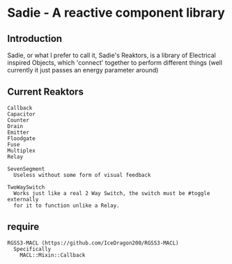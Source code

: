 Sadie - A reactive component library
====================================
## Introduction
Sadie, or what I prefer to call it, Sadie's Reaktors, is a library of
Electrical inspired Objects, which 'connect' together to perform different
things (well currently it just passes an energy parameter around)

## Current Reaktors
```
Callback
Capacitor
Counter
Drain
Emitter
Floodgate
Fuse
Multiplex
Relay

SevenSegment
  Useless without some form of visual feedback

TwoWaySwitch
  Works just like a real 2 Way Switch, the switch must be #toggle externally
  for it to function unlike a Relay.
```

## require
```
RGSS3-MACL (https://github.com/IceDragon200/RGSS3-MACL)
  Specifically
    MACL::Mixin::Callback
```

